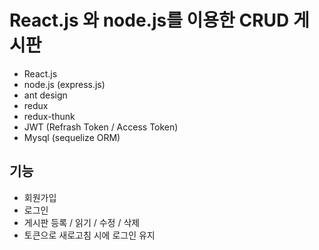 # React.js 와 node.js를 이용한 CRUD 게시판

- React.js
- node.js (express.js)
- ant design
- redux
- redux-thunk
- JWT (Refrash Token / Access Token)
- Mysql (sequelize ORM)

## 기능

- 회원가입
- 로그인
- 게시판 등록 / 읽기 / 수정 / 삭제
- 토큰으로 새로고침 시에 로그인 유지
